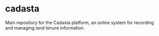 # cadasta
Main repository for the Cadasta platform, an online system for recording and managing land tenure information. 
